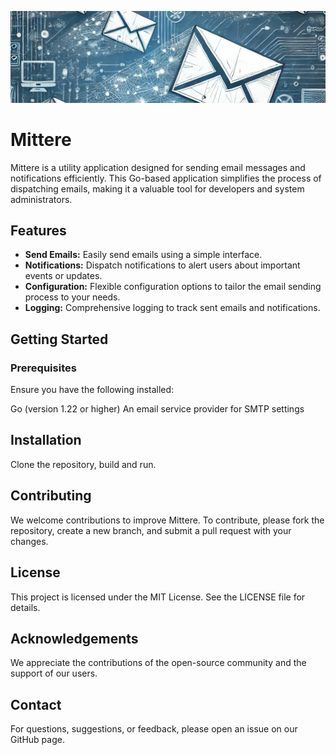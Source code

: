 ![Project Logo](image/mittere-bar.jpg)
# Mittere
Mittere is a utility application designed for sending email messages and notifications efficiently. This Go-based application simplifies the process of dispatching emails, making it a valuable tool for developers and system administrators.

## Features
- **Send Emails:** Easily send emails using a simple interface.
- **Notifications:** Dispatch notifications to alert users about important events or updates.
- **Configuration:** Flexible configuration options to tailor the email sending process to your needs.
- **Logging:** Comprehensive logging to track sent emails and notifications.

## Getting Started
### Prerequisites
Ensure you have the following installed:

Go (version 1.22 or higher)
An email service provider for SMTP settings

## Installation
Clone the repository, build and run.

## Contributing
We welcome contributions to improve Mittere. To contribute, please fork the repository, create a new branch, and submit a pull request with your changes.

## License
This project is licensed under the MIT License. See the LICENSE file for details.

## Acknowledgements
We appreciate the contributions of the open-source community and the support of our users.

## Contact
For questions, suggestions, or feedback, please open an issue on our GitHub page.
